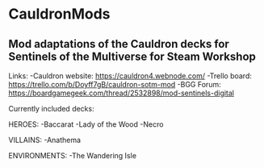 # CauldronMods
Mod adaptations of the Cauldron decks for Sentinels of the Multiverse for Steam Workshop
----------------------------------------------------------
Links:
-Cauldron website: https://cauldron4.webnode.com/
-Trello board: https://trello.com/b/Doyff7gB/cauldron-sotm-mod
-BGG Forum: https://boardgamegeek.com/thread/2532898/mod-sentinels-digital 

Currently included decks:

HEROES:
-Baccarat
-Lady of the Wood
-Necro

VILLAINS:
-Anathema

ENVIRONMENTS:
-The Wandering Isle
